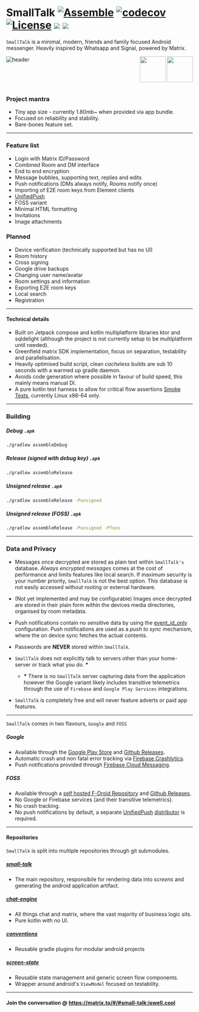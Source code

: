 # SmallTalk [![Assemble](https://github.com/ouchadam/small-talk/actions/workflows/assemble.yml/badge.svg)](https://github.com/ouchadam/small-talk/actions/workflows/assemble.yml) [![codecov](https://codecov.io/gh/ouchadam/small-talk/branch/main/graph/badge.svg?token=ETFSLZ9FCI)](https://codecov.io/gh/ouchadam/small-talk) [![License](https://img.shields.io/badge/License-Apache_2.0-blue.svg)](https://opensource.org/licenses/Apache-2.0) ![](https://img.shields.io/github/v/release/ouchadam/small-talk?include_prereleases) ![](https://img.shields.io/badge/%5Bmatrix%5D%20-%23small--talk%3Aiswell.cool-blueviolet)

`SmallTalk` is a minimal, modern, friends and family focused Android messenger. Heavily inspired by Whatsapp and Signal, powered by Matrix.


![header](https://github.com/ouchadam/small-talk/blob/main/.github/readme/header.png?raw=true)
[<img align="right" height="70" src="https://github.com/ouchadam/small-talk/blob/main/.github/readme/fdroid-badge.png?raw=true"></a>](https://ouchadam.github.io/fdroid-repository/repo/)[<img align="right" height="70" src="https://github.com/ouchadam/small-talk/blob/main/.github/readme/google-play-badge.png?raw=true"></a>](https://play.google.com/store/apps/details?id=app.dapk.st)


<br>
<br>
<br>


### Project mantra
- Tiny app size - currently 1.80mb~ when provided via app bundle.
- Focused on reliability and stability.
- Bare-bones feature set.

---

### Feature list

- Login with Matrix ID/Password
- Combined Room and DM interface
- End to end encryption
- Message bubbles, supporting text, replies and edits
- Push notifications (DMs always notify, Rooms notify once)
- Importing of E2E room keys from Element clients
- [UnifiedPush](https://unifiedpush.org/)
- FOSS variant
- Minimal HTML formatting
- Invitations
- Image attachments

### Planned

- Device verification (technically supported but has no UI)
- Room history
- Cross signing
- Google drive backups
- Changing user name/avatar
- Room settings and information
- Exporting E2E room keys
- Local search
- Registration

--- 

#### Technical details

- Built on Jetpack compose and kotlin multiplatform libraries ktor and sqldelight (although the project is not currently setup to be multiplatform until needed).
- Greenfield matrix SDK implementation, focus on separation, testability and parallelisation.
- Heavily optimised build script, clean _cacheless_ builds are sub 10 seconds with a warmed up gradle daemon.
- Avoids code generation where possible in favour of build speed, this mainly means manual DI.
- A pure kotlin test harness to allow for critical flow assertions [Smoke Tests](https://github.com/ouchadam/small-talk/blob/main/test-harness/src/test/kotlin/SmokeTest.kt), currently Linux x86-64 only.

---


### Building


##### Debug `.apk`

```bash
./gradlew assembleDebug
```

##### Release (signed with debug key) `.apk`

```bash
./gradlew assembleRelease
```

##### Unsigned release `.apk`

```bash
./gradlew assembleRelease -Punsigned
```

##### Unsigned release (FOSS) `.apk`

```bash
./gradlew assembleRelease -Punsigned -Pfoss
```

---

### Data and Privacy

- Messages once decrypted are stored as plain text within `SmallTalk's` database. _Always encrypted messages_ comes at the cost of performance and limits features like local search. If maximum security is your number priority, `SmallTalk` is not the best option. This database is not easily accessed without rooting or external hardware. 

- (Not yet implemented and may be configurable) Images once decrypted are stored in their plain form within the devices media directories, organised by room metadata. 

- Push notifications contain no sensitive data by using the [event_id_only](https://github.com/ouchadam/small-talk/blob/main/matrix/services/push/src/main/kotlin/app/dapk/st/matrix/push/internal/RegisterPushUseCase.kt#L31) configuration. Push notifications are used as a _push to sync_ mechanism, where the on device sync fetches the actual contents. 

- Passwords are **NEVER** stored within `SmallTalk`. 

- `SmallTalk` does not explicitly talk to servers other than your home-server or track what you do.  __*__
  - __*__ There is no `SmallTalk` server capturing data from the application however the Google variant likely includes transitive telemetrics through the use of `Firebase` and `Google Play Services` integrations. 

- `SmallTalk` is completely free and will never feature adverts or paid app features. 

---

`SmallTalk` comes in two flavours, `Google` and `FOSS`

##### Google
- Available through the [Google Play Store](https://play.google.com/store/apps/details?id=app.dapk.st) and [Github Releases](https://github.com/ouchadam/small-talk/releases).
- Automatic crash and non fatal error tracking via [Firebase Crashlytics](https://firebase.google.com/products/crashlytics).
- Push notifications provided through [Firebase Cloud Messaging](https://firebase.google.com/docs/cloud-messaging).

##### FOSS
- Available through a [self hosted F-Droid Repository](https://ouchadam.github.io/fdroid-repository/repo/) and [Github Releases](https://github.com/ouchadam/small-talk/releases).
- No Google or Firebase services (and their transitive telemetrics).
- No crash tracking.
- No push notifications by default,  a separate [UnifiedPush](https://unifiedpush.org/) [distributor](https://unifiedpush.org/users/distributors/) is required.

---


#### Repositories 

`SmallTalk` is split into multiple repositories through git submodules. 

##### [small-talk](https://github.com/ouchadam/small-talk) 
- The main repository, responsibile for rendering data into _screens_ and generating the android application artifact.

##### [chat-engine](https://github.com/ouchadam/chat-engine) 
- All things chat and matrix, where the vast majority of business logic sits. 
- Pure kotlin with no UI.

##### [conventions](https://github.com/ouchadam/conventions) 
- Reusable gradle plugins for modular android projects

##### [screen-state](https://github.com/ouchadam/screen-state) 
- Reusable state management and generic screen flow components.
- Wrapper around android's `ViewModel` focused on testability.

---

#### Join the conversation @ https://matrix.to/#/#small-talk:iswell.cool
